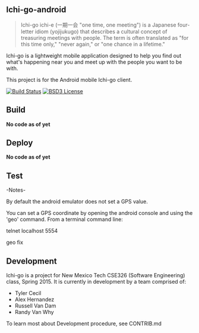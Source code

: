 Ichi-go-android
---------------
> Ichi-go ichi-e (一期一会 "one time, one meeting") is a Japanese
> four-letter idiom (yojijukugo) that describes a cultural concept of
> treasuring meetings with people. The term is often translated as "for
> this time only," "never again," or "one chance in a lifetime."

Ichi-go is a lightweight mobile application designed to help you find
out what's happening near you and meet up with the people you want to
be with.

This project is for the Android mobile Ichi-go client.

[![Build Status](https://travis-ci.org/Ichi-go/ichi-go-android.svg?branch=master)](https://travis-ci.org/Ichi-go/ichi-go-android)
[![BSD3 License](http://img.shields.io/badge/license-BSD3-brightgreen.svg)](https://tldrlegal.com/license/bsd-3-clause-license-%28revised%29)

Build
-----
**No code as of yet**

Deploy
------
**No code as of yet**

Test
----

-Notes-

By default the android emulator does not set a GPS value.

You can set a GPS coordinate by opening the android console and using the 'geo' command. From a terminal command line:

telnet localhost 5554

geo fix <longitude value> <latitude value>

Development
-----------
Ichi-go is a project for New Mexico Tech CSE326 (Software Engineering)
class, Spring 2015. It is currently in development by a team comprised
of:
 * Tyler Cecil
 * Alex Hernandez
 * Russell Van Dam
 * Randy Van Why

To learn most about Development procedure, see CONTRIB.md
